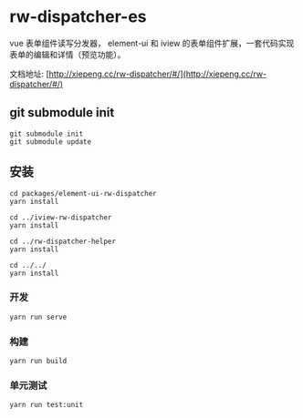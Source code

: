 # rw-dispatcher-es

vue 表单组件读写分发器， element-ui 和 iview 的表单组件扩展，一套代码实现表单的编辑和详情（预览功能）。

文档地址: [http://xiepeng.cc/rw-dispatcher/#/](http://xiepeng.cc/rw-dispatcher/#/)

## git submodule init
```
git submodule init
git submodule update
```

## 安装
```
cd packages/element-ui-rw-dispatcher
yarn install

cd ../iview-rw-dispatcher
yarn install

cd ../rw-dispatcher-helper
yarn install

cd ../../
yarn install
```

### 开发
```
yarn run serve
```

### 构建
```
yarn run build
```

### 单元测试
```
yarn run test:unit
```
